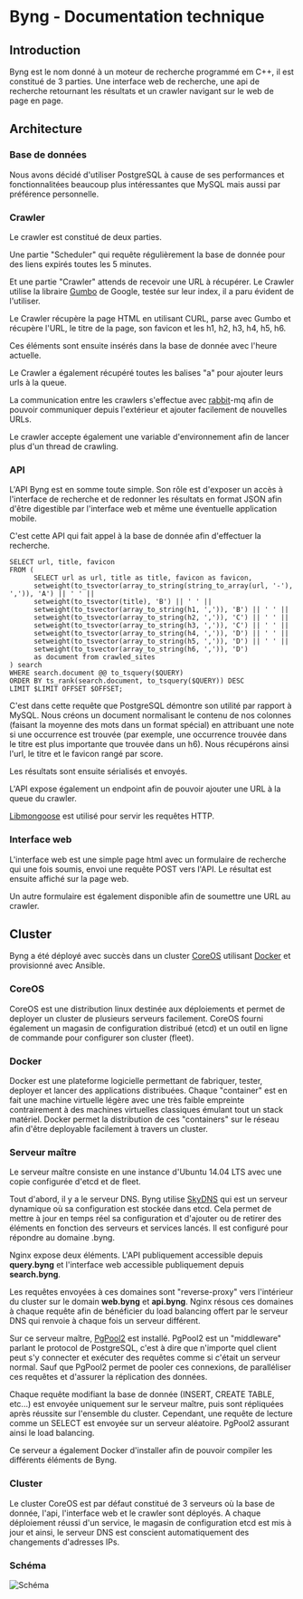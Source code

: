 # Byng - Documentation technique

## Introduction

Byng est le nom donné à un moteur de recherche programmé em C++, il est constitué de 3 parties. Une interface web de recherche, une api de recherche retournant les résultats et un crawler navigant sur le web de page en page.

## Architecture

### Base de données

Nous avons décidé d'utiliser PostgreSQL à cause de ses performances et fonctionnalitées beaucoup plus intéressantes que MySQL mais aussi par préférence personnelle.

### Crawler

Le crawler est constitué de deux parties.

Une partie "Scheduler" qui requête régulièrement la base de donnée pour des liens expirés toutes les 5 minutes.

Et une partie "Crawler" attends de recevoir une URL à récupérer. Le Crawler utilise la libraire [Gumbo](https://github.com/google/gumbo-parser/) de Google, testée sur leur index, il a paru évident de l'utiliser.

Le Crawler récupère la page HTML en utilisant CURL, parse avec Gumbo et récupère l'URL, le titre de la page, son favicon et les h1, h2, h3, h4, h5, h6.

Ces éléments sont ensuite insérés dans la base de donnée avec l'heure actuelle.

Le Crawler a également récupéré toutes les balises "a" pour ajouter leurs urls à la queue.

La communication entre les crawlers s'effectue avec [rabbit](http://www.rabbitmq.com/)-mq afin de pouvoir communiquer depuis l'extérieur et ajouter facilement de nouvelles URLs.

Le crawler accepte également une variable d'environnement afin de lancer plus d'un thread de crawling.

### API

L'API Byng est en somme toute simple. Son rôle est d'exposer un accès à l'interface de recherche et de redonner les résultats en format JSON afin d'être digestible par l'interface web et même une éventuelle application mobile.

C'est cette API qui fait appel à la base de donnée afin d'effectuer la recherche.

    SELECT url, title, favicon
    FROM (
          SELECT url as url, title as title, favicon as favicon, 
          setweight(to_tsvector(array_to_string(string_to_array(url, '-'), ',')), 'A') || ' ' ||
          setweight(to_tsvector(title), 'B') || ' ' || 
          setweight(to_tsvector(array_to_string(h1, ',')), 'B') || ' ' || 
          setweight(to_tsvector(array_to_string(h2, ',')), 'C') || ' ' || 
          setweight(to_tsvector(array_to_string(h3, ',')), 'C') || ' ' || 
          setweight(to_tsvector(array_to_string(h4, ',')), 'D') || ' ' || 
          setweight(to_tsvector(array_to_string(h5, ',')), 'D') || ' ' || 
          setweight(to_tsvector(array_to_string(h6, ',')), 'D') 
          as document from crawled_sites
    ) search
    WHERE search.document @@ to_tsquery($QUERY) 
    ORDER BY ts_rank(search.document, to_tsquery($QUERY)) DESC 
    LIMIT $LIMIT OFFSET $OFFSET;
    
C'est dans cette requête que PostgreSQL démontre son utilité par rapport à MySQL. Nous créons un document normalisant le contenu de nos colonnes (faisant la moyenne des mots dans un format spécial) en attribuant une note si une occurrence est trouvée (par exemple, une occurrence trouvée dans le titre est plus importante que trouvée dans un h6). Nous récupérons ainsi l'url, le titre et le favicon rangé par score.

Les résultats sont ensuite sérialisés et envoyés.

L'API expose également un endpoint afin de pouvoir ajouter une URL à la queue du crawler.

[Libmongoose](https://github.com/cesanta/mongoose) est utilisé pour servir les requêtes HTTP.

### Interface web

L'interface web est une simple page html avec un formulaire de recherche qui une fois soumis, envoi une requête POST vers l'API. Le résultat est ensuite affiché sur la page web.

Un autre formulaire est également disponible afin de soumettre une URL au crawler.

## Cluster

Byng a été déployé avec succès dans un cluster [CoreOS](https://coreos.com/) utilisant [Docker](http://www.docker.com/) et provisionné avec Ansible.

### CoreOS

CoreOS est une distribution linux destinée aux déploiements et permet de deployer un cluster de plusieurs serveurs facilement. CoreOS fourni également un magasin de configuration distribué (etcd) et un outil en ligne de commande pour configurer son cluster (fleet).

### Docker

Docker est une plateforme logicielle permettant de fabriquer, tester, deployer et lancer des applications distribuées. Chaque "container" est en fait une machine virtuelle légère avec une très faible empreinte contrairement à des machines virtuelles classiques émulant tout un stack matériel. Docker permet la distribution de ces "containers" sur le réseau afin d'être deployable facilement à travers un cluster.

### Serveur maître

Le serveur maître consiste en une instance d'Ubuntu 14.04 LTS avec une copie configurée d'etcd et de fleet.

Tout d'abord, il y a le serveur DNS. Byng utilise [SkyDNS](https://github.com/skynetservices/skydns) qui est un serveur dynamique où sa configuration est stockée dans etcd. Cela permet de mettre à jour en temps réel sa configuration et d'ajouter ou de retirer des éléments en fonction des serveurs et services lancés. Il est configuré pour répondre au domaine .byng.

Nginx expose deux éléments. L'API publiquement accessible depuis **query.byng** et l'interface web accessible publiquement depuis **search.byng**.

Les requêtes envoyées à ces domaines sont "reverse-proxy" vers l'intérieur du cluster sur le domain **web.byng** et **api.byng**. Nginx résous ces domaines à chaque requête afin de bénéficier du load balancing offert par le serveur DNS qui renvoie à chaque fois un serveur différent.

Sur ce serveur maître, [PgPool2](http://www.pgpool.net/mediawiki/index.php/Main_Page) est installé. PgPool2 est un "middleware" parlant le protocol de PostgreSQL, c'est à dire que n'importe quel client peut s'y connecter et exécuter des requêtes comme si c'était un serveur normal. Sauf que PgPool2 permet de pooler ces connexions, de paralléliser ces requêtes et d'assurer la réplication des données.

Chaque requête modifiant la base de donnée (INSERT, CREATE TABLE, etc...) est envoyée uniquement sur le serveur maître, puis sont répliquées après réussite sur l'ensemble du cluster. Cependant, une requête de lecture comme un SELECT est envoyée sur un serveur aléatoire. PgPool2 assurant ainsi le load balancing.

Ce serveur a également Docker d'installer afin de pouvoir compiler les différents éléments de Byng.

### Cluster

Le cluster CoreOS est par défaut constitué de 3 serveurs où la base de donnée, l'api, l'interface web et le crawler sont déployés. A chaque déploiement réussi d'un service, le magasin de configuration etcd est mis à jour et ainsi, le serveur DNS est conscient automatiquement des changements d'adresses IPs.

### Schéma

![Schéma](http://cl.ly/image/2l281612141e/Capture%20d%E2%80%99e%CC%81cran%202014-06-16%20a%CC%80%2005.50.51.png)